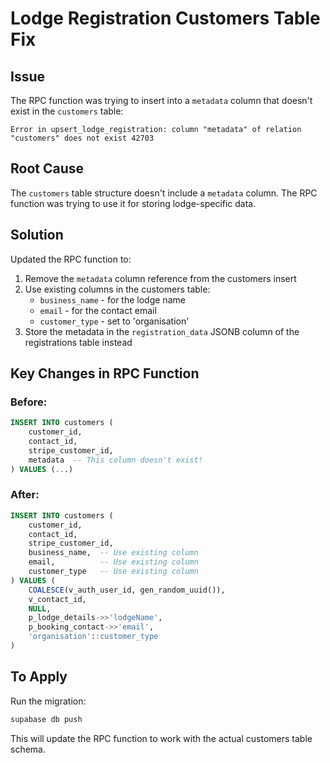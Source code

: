 # Lodge Registration Customers Table Fix

## Issue
The RPC function was trying to insert into a `metadata` column that doesn't exist in the `customers` table:
```
Error in upsert_lodge_registration: column "metadata" of relation "customers" does not exist 42703
```

## Root Cause
The `customers` table structure doesn't include a `metadata` column. The RPC function was trying to use it for storing lodge-specific data.

## Solution
Updated the RPC function to:
1. Remove the `metadata` column reference from the customers insert
2. Use existing columns in the customers table:
   - `business_name` - for the lodge name
   - `email` - for the contact email
   - `customer_type` - set to 'organisation'
3. Store the metadata in the `registration_data` JSONB column of the registrations table instead

## Key Changes in RPC Function

### Before:
```sql
INSERT INTO customers (
    customer_id,
    contact_id,
    stripe_customer_id,
    metadata  -- This column doesn't exist!
) VALUES (...)
```

### After:
```sql
INSERT INTO customers (
    customer_id,
    contact_id,
    stripe_customer_id,
    business_name,  -- Use existing column
    email,          -- Use existing column
    customer_type   -- Use existing column
) VALUES (
    COALESCE(v_auth_user_id, gen_random_uuid()),
    v_contact_id,
    NULL,
    p_lodge_details->>'lodgeName',
    p_booking_contact->>'email',
    'organisation'::customer_type
)
```

## To Apply
Run the migration:
```bash
supabase db push
```

This will update the RPC function to work with the actual customers table schema.